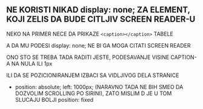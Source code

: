 ## NE KORISTI NIKAD display: none; ZA ELEMENT, KOJI ZELIS DA BUDE CITLJIV SCREEN READER-U

NEKO NA PRIMER NECE DA PRIKAZE `<caption></caption>` TABELE

A DA MU PODESI display: none; NE BI GA MOGA CITATI SCREEN READER

ONO STO SE TREBA TADA RADITI JESTE, PODESAVANJE VISINE CAPTION-A NA NULA ILI 1px

ILI DA SE POZICIONIRANJEM IZBACI SA VIDLJIVOG DELA STRANICE 

- position: absolute; left: 1000px; (NARAVNO TADA NE BIH SMEO DA DOZVOLIM SCROLLING PO SIRINI), ZATO MISLIM D JE U TOM SLUCAJU BOLJI position: fixed

